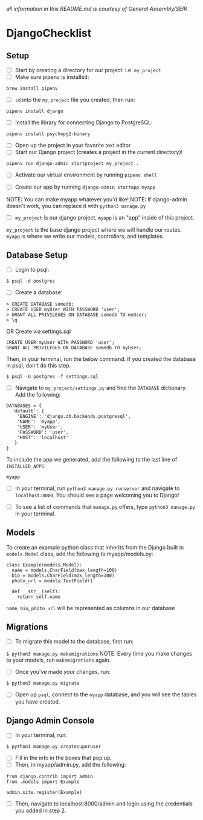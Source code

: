 *all information in this README.md is courtesy of General Assembly/SEIR*

# DjangoChecklist

## Setup 

- [ ] Start by creating a directory for our project: i.e. ```my_project```
- [ ] Make sure pipenv is installed:

```brew install pipenv```
- [ ] ```cd``` into the ```my_project``` file you created, then run: 

```pipenv install django```
- [ ] Install the library for connecting Django to PostgreSQL:

```pipenv install psychopg2-binary```
- [ ] Open up the project in your favorite text editor
- [ ] Start our Django project (creates a project in the current directory)!

```pipenv run django-admin startproject my_project .```
- [ ] Activate our virtual environment by running ```pipenv shell```

- [ ] Create our app by running ```django-admin startapp myapp``` 

NOTE: You can make myapp whatever you'd like!
NOTE: If django-admin doesn't work, you can replace it with ```python3 manage.py```
- [ ] ```my_project``` is our django project.  ```myapp``` is an "app" inside of this project.

```my_project``` is the base django project where we will handle our routes.  ```myapp``` is where we write our models, controllers, and templates.

## Database Setup

- [ ] Login to psql: 

```$ psql -d postgres```
- [ ] Create a database:
```
> CREATE DATABASE somedb;
> CREATE USER myUser WITH PASSWORD 'user';
> GRANT ALL PRIVILEGES ON DATABASE somedb TO myUser;
> \q
```
OR Create via settings.sql
``` CREATE DATABASE somedb;
CREATE USER myUser WITH PASSWORD 'user';
GRANT ALL PRIVILEGES ON DATABASE somedb TO myUser;
```
Then, in your terminal, run the below command. If you created the database in psql, don't do this step.

``` $ psql -U postgres -f settings.sql ```

- [ ] Navigate to ```my_project/settings.py``` and find the ```DATABASE``` dictionary.  Add the following:

```
DATABASES = {
  'default': {
    'ENGINE': 'django.db.backends.postgresql',
    'NAME': 'myapp',
    'USER': 'myUser',
    'PASSWORD': 'user',
    'HOST': 'localhost'
   }
}
```
To include the app we generated, add the following to the last line of ```INSTALLED_APPS```:

```myapp```

- [ ] In your terminal, run ```python3 manage.py runserver``` and navigate to ```localhost:8000```. You should see a page welcoming you to Django!

- [ ] To see a list of commands that ```manage.py``` offers, type ```python3 manage.py``` in your terminal.

## Models

To create an example python class that inherits from the Django built in ```models.Model``` class, add the following to myapp/models.py:

```
class Example(models.Model):
  name = models.CharField(max_length=100)
  bio = models.CharField(max_length=100)
  photo_url = models.TextField()
  
  def __str__(self):
    return self.name
```

```name```, ```bio```, ```photo_url``` will be represented as columns in our database

## Migrations

- [ ] To migrate this model to the database, first run: 

```$ python3 manage.py makemigrations```
NOTE: Every time you make changes to your models, run ```makemigrations``` again.

- [ ] Once you've made your changes, run: 

```$ python3 manage.py migrate```

- [ ] Open up ```psql```, connect to the ```myapp``` database, and you will see the tables you have created. 


## Django Admin Console
- [ ] In your terminal, run:

```$ python3 manage.py createsuperuser```
- [ ] Fill in the info in the boxes that pop up. 
- [ ] Then, in myapp/admin.py, add the following:

```
from django.contrib import admin
from .models import Example

admin.site.register(Example)
```

- [ ] Then, navigate to localhost:8000/admin and login using the credentials you added in step 2.




